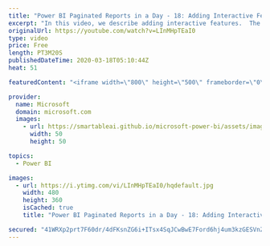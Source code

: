 ```yaml
---
title: "Power BI Paginated Reports in a Day - 18: Adding Interactive Features - Part 1"
excerpt: "In this video, we describe adding interactive features.  The Power BI Paginated Reports in a Day online course aims to empower you as a report author with the technical knowledge required to create, publish, and distribute Power BI paginated reports. We recommend you watch the videos in the recorded"
originalUrl: https://youtube.com/watch?v=LInMHpTEaI0
type: video
price: Free
length: PT3M20S
publishedDateTime: 2020-03-18T05:10:44Z
heat: 51

featuredContent: "<iframe width=\"800\" height=\"500\" frameborder=\"0\" src=\"https://www.youtube.com/embed/LInMHpTEaI0\" allow=\"accelerometer; autoplay; encrypted-media; gyroscope; picture-in-picture\" allowfullscreen></iframe>"

provider:
  name: Microsoft
  domain: microsoft.com
  images:
    - url: https://smartableai.github.io/microsoft-power-bi/assets/images/organizations/microsoft.com-50x50.jpg
      width: 50
      height: 50

topics:
  - Power BI

images:
  - url: https://i.ytimg.com/vi/LInMHpTEaI0/hqdefault.jpg
    width: 480
    height: 360
    isCached: true
    title: "Power BI Paginated Reports in a Day - 18: Adding Interactive Features - Part 1"

secured: "41WRXp2prt7F60dr/4dFKsnZG6i+ITsx4SqJCwBwE7Ford6hj4um3kzGESVnZKImNA2KZvNmlQom4aSfkIb0nhB8xfkg7bT5F6ttD5G32/UB9GVmlh0CUX8EQqQNfA1OU6ZtwUIpTOYvgwqplqoELrTGy2Evix7FMUbDARU3wK1xHf0qDbbQ5qbOI9vYJ0mtA3VGHbRD+e46eaDxUGEPm8KNV+AhgOECmtBfVQLta7V1xdnPmPJOW0oxCpao/m8y6yi7hDLaX0knvdxx2jxjShpFHA1xDnnSoS6paIX9gN5rr3ALf9Tsf7jWHVWs9tt3Jud6Fa5zur+nPxOtqoc5ED+f5oPpc2Xazq/sWgKDm/1qix2AC0OnGirliP7fNUeeYkj7W+d6sKYq5RPrEx8z5w==;TrB3k+7nkbXoAhUBWJXfHg=="
---
```


